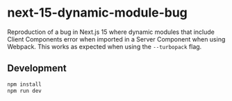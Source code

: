 # next-15-dynamic-module-bug

Reproduction of a bug in Next.js 15 where dynamic modules that include Client Components error when imported in a Server Component when using Webpack. This works as expected when using the `--turbopack` flag.

## Development

```bash
npm install
npm run dev
```
